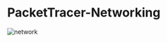 # PacketTracer-Networking
 
![network](https://user-images.githubusercontent.com/71715649/157911040-a8062bd4-78c1-4122-9395-8e578ab43fb6.PNG)
